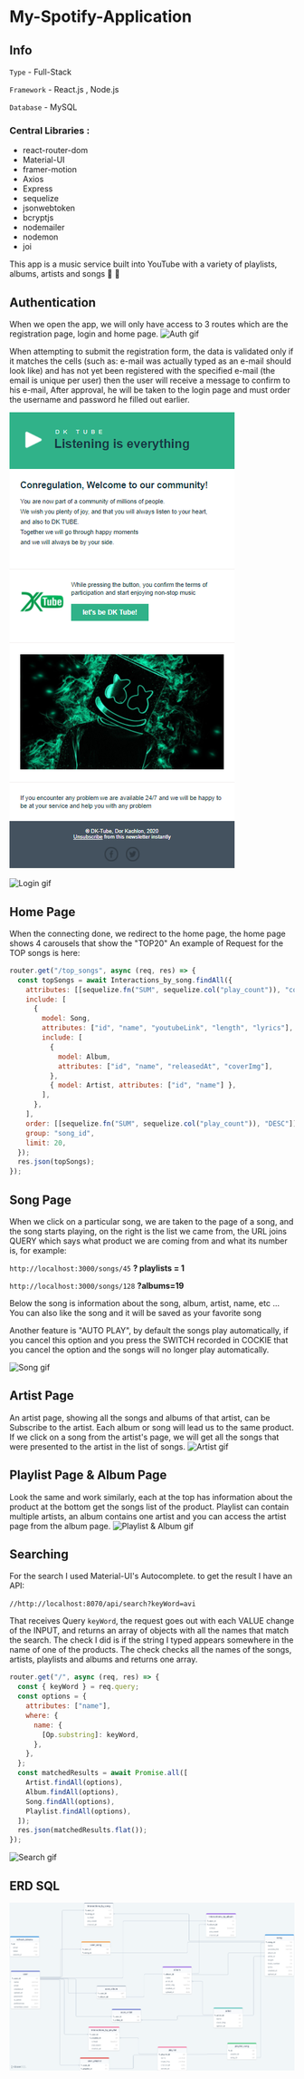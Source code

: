 # My-Spotify-Application

## Info

`Type` - Full-Stack

`Framework` - React.js , Node.js

`Database` - MySQL

### Central Libraries :

- react-router-dom
- Material-UI
- framer-motion
- Axios
- Express
- sequelize
- jsonwebtoken
- bcryptjs
- nodemailer
- nodemon
- joi

This app is a music service built into YouTube with a variety of playlists, albums, artists and songs 🎵 🎤

## Authentication

When we open the app, we will only have access to 3 routes which are the registration page, login and home page.
![Auth gif](./readme-files/Auth.gif)

When attempting to submit the registration form, the data is validated only if it matches the cells (such as: e-mail was actually typed as an e-mail should look like) and has not yet been registered with the specified e-mail (the email is unique per user) then the user will receive a message to confirm to his e-mail, After approval, he will be taken to the login page and must order the username and password he filled out earlier.

![mail for example](./readme-files/mail.png)

![Login gif](./readme-files/Login.gif)

## Home Page

When the connecting done, we redirect to the home page, the home page shows 4 carousels that show the "TOP20"
An example of Request for the TOP songs is here:

```js
router.get("/top_songs", async (req, res) => {
  const topSongs = await Interactions_by_song.findAll({
    attributes: [[sequelize.fn("SUM", sequelize.col("play_count")), "counterPlayer"]],
    include: [
      {
        model: Song,
        attributes: ["id", "name", "youtubeLink", "length", "lyrics"],
        include: [
          {
            model: Album,
            attributes: ["id", "name", "releasedAt", "coverImg"],
          },
          { model: Artist, attributes: ["id", "name"] },
        ],
      },
    ],
    order: [[sequelize.fn("SUM", sequelize.col("play_count")), "DESC"]],
    group: "song_id",
    limit: 20,
  });
  res.json(topSongs);
});
```

## Song Page

When we click on a particular song, we are taken to the page of a song, and the song starts playing, on the right is the list we came from, the URL joins QUERY which says what product we are coming from and what its number is, for example:

`http://localhost:3000/songs/45` **? playlists = 1**

`http://localhost:3000/songs/128` **?albums=19**

Below the song is information about the song, album, artist, name, etc ...
You can also like the song and it will be saved as your favorite song

Another feature is "AUTO PLAY", by default the songs play automatically, if you cancel this option and you press the SWITCH recorded in COCKIE that you cancel the option and the songs will no longer play automatically.

![Song gif](./readme-files/Song.gif)

## Artist Page

An artist page, showing all the songs and albums of that artist, can be Subscribe to the artist.
Each album or song will lead us to the same product.
If we click on a song from the artist's page, we will get all the songs that were presented to the artist in the list of songs.
![Artist gif](./readme-files/Artist.gif)

## Playlist Page & Album Page

Look the same and work similarly, each at the top has information about the product at the bottom get the songs list of the product.
Playlist can contain multiple artists, an album contains one artist and you can access the artist page from the album page.
![Playlist & Album gif](./readme-files/PlaylistAlbum.gif)

## Searching

For the search I used Material-UI's Autocomplete.
to get the result I have an API:

`//http://localhost:8070/api/search?keyWord=avi`

That receives Query `keyWord`, the request goes out with each VALUE change of the INPUT, and returns an array of objects
with all the names that match the search. The check I did is if the string I typed appears somewhere in the name of one of the products. The check checks all the names of the songs, artists, playlists and albums and returns one array.

```js
router.get("/", async (req, res) => {
  const { keyWord } = req.query;
  const options = {
    attributes: ["name"],
    where: {
      name: {
        [Op.substring]: keyWord,
      },
    },
  };
  const matchedResults = await Promise.all([
    Artist.findAll(options),
    Album.findAll(options),
    Song.findAll(options),
    Playlist.findAll(options),
  ]);
  res.json(matchedResults.flat());
});
```

![Search gif](./readme-files/Search.gif)



## ERD SQL
![ERD SQL](./readme-files/drawSQL.png)
